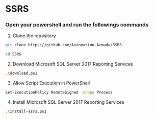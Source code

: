 # SSRS

### Open your powershell and run the followings commands 

1. Clone the repository
```bash
git clone https://github.com/Automation-Armada/SSRS 
```
```bash
cd SSRS
```
2. Download Microsoft SQL Server 2017 Reporting Services
```bash
.\download.ps1
```
3. Allow Script Execution in PowerShell
```bash
Set-ExecutionPolicy RemoteSigned -Scope Process
```
4. Install Microsoft SQL Server 2017 Reporting Services
```bash
.\install-ssrs.ps1
```
